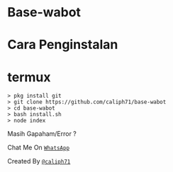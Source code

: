 # Base-wabot


# Cara Penginstalan

# termux
```
> pkg install git
> git clone https://github.com/caliph71/base-wabot
> cd base-wabot
> bash install.sh
> node index
```


Masih Gapaham/Error ?

Chat Me On 
[`WhatsApp`](https://wa.me/994400944782)



Created By [`@caliph71`](https://caliph71.xyz)

